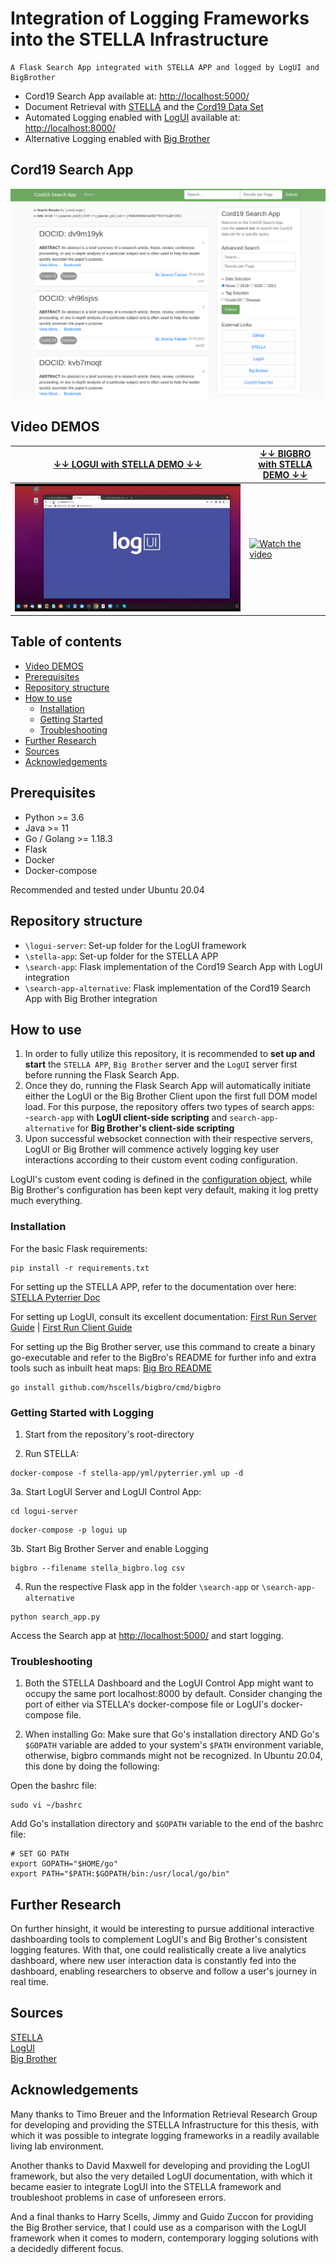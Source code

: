 # Integration of Logging Frameworks into the STELLA Infrastructure
```
A Flask Search App integrated with STELLA APP and logged by LogUI and BigBrother
```
* Cord19 Search App available at: [http://localhost:5000/](http://localhost:5000/)
* Document Retrieval with [STELLA](https://github.com/stella-project) and the [Cord19 Data Set](https://github.com/allenai/cord19)
* Automated Logging enabled with [LogUI](https://github.com/logui-framework) available at: [http://localhost:8000/](http://localhost:8000/)
* Alternative Logging enabled with [Big Brother](https://github.com/hscells/bigbro)  

## Cord19 Search App
![image info](./img/search_app.png)

## Video DEMOS
|[↓↓ LOGUI with STELLA DEMO ↓↓](https://www.youtube.com/watch?v=D47EbID5j14 "")|[↓↓ BIGBRO with STELLA DEMO ↓↓](https://www.youtube.com/watch?v=Zyt8CXORvpM "")|
| ----------- | ----------- |
|[![Watch the video](./img/logui_videothumbnail.jpg)](https://www.youtube.com/watch?v=D47EbID5j14)|[![Watch the video](https://i3.ytimg.com/vi/Zyt8CXORvpM/maxresdefault.jpg)](https://www.youtube.com/watch?v=Zyt8CXORvpM)|


## Table of contents
- [Video DEMOS](#video-demos)
- [Prerequisites](#prerequisites)
- [Repository structure](#repository-structure)
- [How to use](#how-to-use)
  - [Installation](#installation)
  - [Getting Started](#getting-started-with-logging)
  - [Troubleshooting](#troubleshooting)
- [Further Research](#further-research)
- [Sources](#sources)
- [Acknowledgements](#acknowledgements)



## Prerequisites
* Python >= 3.6
* Java >= 11
* Go / Golang >= 1.18.3
* Flask
* Docker
* Docker-compose

Recommended and tested under Ubuntu 20.04

## Repository structure
* `\logui-server`: Set-up folder for the LogUI framework
* `\stella-app`: Set-up folder for the STELLA APP
* `\search-app`: Flask implementation of the Cord19 Search App with LogUI integration 
* `\search-app-alternative`: Flask implementation of the Cord19 Search App with Big Brother integration 

## How to use
1. In order to fully utilize this repository, it is recommended to **set up and start** the `STELLA APP`, `Big Brother` server and the `LogUI` server first before running the Flask Search App.  
2. Once they do, running the Flask Search App will automatically initiate either the LogUI or the Big Brother Client upon the first full DOM model load. For this purpose, the repository offers two types of search apps:  
    -`search-app` with **LogUI client-side scripting** and `search-app-alternative` for **Big Brother's client-side scripting**
4. Upon successful websocket connection with their respective servers, LogUI or Big Brother will commence actively logging key user interactions according to their custom event coding configuration.

LogUI's custom event coding is defined in the [configuration object](https://github.com/AH-Tran/STELLA_LogUI/blob/main/search-app/static/logui_config.js), while Big Brother's configuration has been kept very default, making it log pretty much everything.
### Installation

For the basic Flask requirements:
```
pip install -r requirements.txt
```

For setting up the STELLA APP, refer to the documentation over here: [STELLA Pyterrier Doc](https://stella-project.org/stella-documentation/guides/pyterrier/)

For setting up LogUI, consult its excellent documentation:
[First Run Server Guide](https://github.com/logui-framework/server/wiki/First-Run-Guide) |
[First Run Client Guide](https://github.com/logui-framework/client/wiki/Quick-Start-Guide)

For setting up the Big Brother server, use this command to create a binary go-executable and refer to the BigBro's README for further info and extra tools such as inbuilt heat maps: [Big Bro README](https://github.com/hscells/bigbro)
```
go install github.com/hscells/bigbro/cmd/bigbro
```

### Getting Started with Logging
1. Start from the repository's root-directory 

2. Run STELLA:
```
docker-compose -f stella-app/yml/pyterrier.yml up -d
```
3a. Start LogUI Server and LogUI Control App:
```
cd logui-server
```
```
docker-compose -p logui up
```
3b. Start Big Brother Server and enable Logging
```
bigbro --filename stella_bigbro.log csv
```
4. Run the respective Flask app in the folder `\search-app` or `\search-app-alternative`
```
python search_app.py
```
Access the Search app at [http://localhost:5000/](http://localhost:5000/) and start logging.

### Troubleshooting
1. Both the STELLA Dashboard and the LogUI Control App might want to occupy the same port localhost:8000 by default. Consider changing the port of either via STELLA's docker-compose file or LogUI's docker-compose file.   

2. When installing Go: Make sure that Go's installation directory AND Go's `$GOPATH` variable are added to your system's `$PATH` environment variable, otherwise, bigbro commands might not be recognized. In Ubuntu 20.04, this done by doing the following:  

Open the bashrc file:
```
sudo vi ~/bashrc
```
Add Go's installation directory and `$GOPATH` variable to the end of the bashrc file:
```
# SET GO PATH
export GOPATH="$HOME/go"
export PATH="$PATH:$GOPATH/bin:/usr/local/go/bin"
```

## Further Research
On further hinsight, it would be interesting to pursue additional interactive dashboarding tools to complement LogUI's and Big Brother's consistent logging features. With that, one could realistically create a live analytics dashboard, where new user interaction data is constantly fed into the dashboard, enabling researchers to observe and follow a user's journey in real time.

## Sources
[STELLA](https://stella-project.org/)  
[LogUI](https://github.com/logui-framework)  
[Big Brother](https://github.com/hscells/bigbro)  

## Acknowledgements
Many thanks to Timo Breuer and the Information Retrieval Research Group for developing and providing the STELLA Infrastructure for this thesis, with which it was possible to integrate logging frameworks in a readily available living lab environment.

Another thanks to David Maxwell for developing and providing the LogUI framework, but also the very detailed LogUI documentation, with which it became easier to integrate LogUI into the STELLA framework and troubleshoot problems in case of unforeseen errors.

And a final thanks to Harry Scells, Jimmy and Guido Zuccon for providing the Big Brother service, that I could use as a comparison with the LogUI framework when it comes to modern, contemporary logging solutions with a decidedly different focus.

